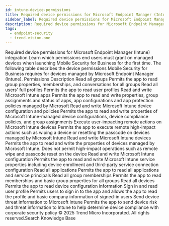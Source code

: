 ```yaml
---
id: intune-device-permissions
title: Required device permissions for Microsoft Endpoint Manager (Intune) integration
sidebar_label: Required device permissions for Microsoft Endpoint Manager (Intune) integration
description: Required device permissions for Microsoft Endpoint Manager (Intune) integration
tags:
  - endpoint-security
  - trend-vision-one
---
```


 Required device permissions for Microsoft Endpoint Manager (Intune) integration Learn which permissions end users must grant on managed devices when launching Mobile Security for Business for the first time. The following table describes the device permissions Mobile Security for Business requires for devices managed by Microsoft Endpoint Manager (Intune). Permissions Description Read all groups Permits the app to read group properties, memberships, and conversations for all groups Read all users' full profiles Permits the app to read user profiles Read and write Microsoft Intune apps Permits the app to read and write properties, group assignments and status of apps, app configurations and app protection policies managed by Microsoft Read and write Microsoft Intune device configuration and policies Permits the app to read and write properties of Microsoft Intune-managed device configurations, device compliance policies, and group assignments Execute user-impacting remote actions on Microsoft Intune devices Permits the app to execute remote high-impact actions such as wiping a device or resetting the passcode on devices managed by Microsoft Intune Read and write Microsoft Intune devices Permits the app to read and write the properties of devices managed by Microsoft Intune. Does not permit high-impact operations such as remote wipe and passcode reset on the device Read and write Microsoft Intune configuration Permits the app to read and write Microsoft Intune service properties including device enrollment and third-party service connection configuration Read all applications Permits the app to read all applications and service principals Read all group memberships Permits the app to read memberships and basic group properties for all groups Read all devices Permits the app to read device configuration information Sign in and read user profile Permits users to sign in to the app and allows the app to read the profile and basic company information of signed-in users Send device threat information to Microsoft Intune Permits the app to send device risk and threat information to Intune to help determine device compliance with corporate security policy © 2025 Trend Micro Incorporated. All rights reserved.Search Knowledge Base